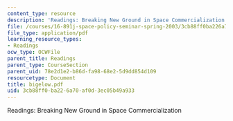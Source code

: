 ```yaml
---
content_type: resource
description: 'Readings: Breaking New Ground in Space Commercialization'
file: /courses/16-891j-space-policy-seminar-spring-2003/3cb88ff0ba226a70af0d3ec05b49a933_bigelow.pdf
file_type: application/pdf
learning_resource_types:
- Readings
ocw_type: OCWFile
parent_title: Readings
parent_type: CourseSection
parent_uid: 78e2d1e2-b86d-fa98-68e2-5d9dd854d109
resourcetype: Document
title: bigelow.pdf
uid: 3cb88ff0-ba22-6a70-af0d-3ec05b49a933
---
```

Readings: Breaking New Ground in Space Commercialization

